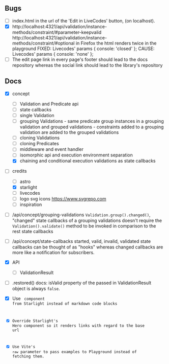 ## Bugs

- [ ] index.html in the url of the 'Edit in LiveCodes' button, (on localhost).
- [x] http://localhost:4321/api/validation/instance-methods/constraint/#parameter-keepvalid
        http://localhost:4321/api/validation/instance-methods/constraint/#optional
    in Firefox the html renders twice in the playground
    FIXED: Livecodes' params { console: 'closed' };
    CAUSE: Livecodes' params { console: 'none' };
- [ ] The edit page link in every page's footer should lead to the docs repository whereas the social link should lead to the library's repository

## Docs

- [x] concept 
    - [ ] Validation and Predicate api
    - [ ] state callbacks
    - [ ] single Validation
    - [ ] grouping Validations
            - same predicate group instances in a grouping validation and grouped validations
            - constraints added to a grouping validation are added to the grouped validations
    - [ ] cloning Validations
    - [ ] cloning Predicates
    - [ ] middleware and event handler
    - [ ] isomorphic api and execution environment separation
    - [x] chaining and conditional execution validations as state callbacks

- [ ] credits
    - [ ] astro 
    - [x] starlight
    - [ ] livecodes
    - [ ] logo svg icons https://www.svgrepo.com
    - [ ] inspiration

- [ ] /api/concept/grouping-validations `Validation.group().changed()`, "changed" state callbacks of a grouping validations doesn't require the `Validation().validate()` method to be invoked
    in comparison to the rest state callbacks

- [ ] /api/concept/state-callbacks started, valid, invalid, validated state callbacks can be thought of as "hooks" whereas changed callbacks are more like a notification for subscribers.

- [x] API
    - [ ] ValidationResult

- [ ] .restored() docs: isValid property of the passed in ValidationResult object is always `false`.

- [x] Use <Code> component from Starlight instead of markdown code blocks
- [x] Override Starlight's Hero component so it renders links with regard to the base url
- [x] Use Vite's `raw` parameter to pass examples to Playground instead of fetching them.